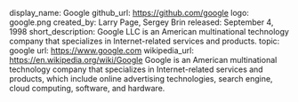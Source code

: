display_name: Google
github_url: https://github.com/google
logo: google.png
created_by: Larry Page, Sergey Brin
released: September 4, 1998
short_description: Google LLC is an American multinational technology company that specializes in Internet-related services and products.
topic: google
url: https://www.google.com
wikipedia_url: https://en.wikipedia.org/wiki/Google
Google is an American multinational technology company that specializes in Internet-related services and products, which include online advertising technologies, search engine, cloud computing, software, and hardware.
